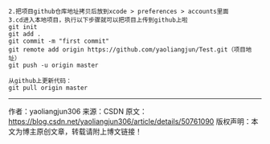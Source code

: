 

```1.先在github上新建一个空的项目，不需要ignore和readme文件
2.把项目github仓库地址拷贝后放到xcode > preferences > accounts里面
3.cd进入本地项目，执行以下步骤就可以把项目上传到github上啦
git init
git add .
git commit -m "first commit"
git remote add origin https://github.com/yaoliangjun/Test.git（项目地址）
git push -u origin master

从github上更新代码：
git pull origin master
```
--------------------- 
作者：yaoliangjun306 
来源：CSDN 
原文：https://blog.csdn.net/yaoliangjun306/article/details/50761090 
版权声明：本文为博主原创文章，转载请附上博文链接！
